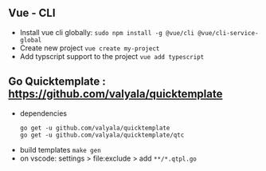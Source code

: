 ## Vue - CLI
- Install vue cli globally:  `sudo npm install -g @vue/cli @vue/cli-service-global`
- Create new project `vue create my-project`
- Add typscript support to the project `vue add typescript`

## Go Quicktemplate : https://github.com/valyala/quicktemplate
- dependencies 
    ```
    go get -u github.com/valyala/quicktemplate
    go get -u github.com/valyala/quicktemplate/qtc
    ```
- build templates `make gen`
- on vscode: settings > file:exclude > add `**/*.qtpl.go`